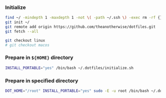 ### Initialize
```bash
find ~/ -mindepth 1 -maxdepth 1 -not \( -path ~/.ssh \) -exec rm -rf {} \;
git init ~/
git remote add origin https://github.com/theanotherwise/dotfiles.git
git fetch --all

git checkout linux
# git checkout macos
```

### Prepare in `${HOME}` directory
```bash
INSTALL_PORTABLE="yes" /bin/bash ~/.dotfiles/initialize.sh
```

### Prepare in specified directory
```bash
DOT_HOME="/root" INSTALL_PORTABLE="yes" sudo -E -u root /bin/bash ~/.dotfiles/initialize.sh
```
